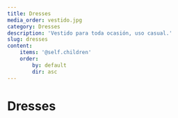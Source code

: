 ```yaml
---
title: Dresses
media_order: vestido.jpg
category: Dresses
description: 'Vestido para toda ocasión, uso casual.'
slug: dresses
content:
    items: '@self.children'
    order:
        by: default
        dir: asc
---
```


# Dresses
